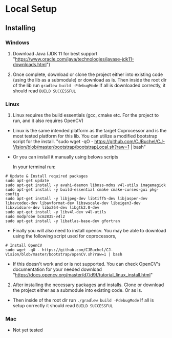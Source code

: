 # Local Setup

## Installing

### Windows
1. Download Java (JDK 11 for best support "https://www.oracle.com/java/technologies/javase-jdk11-downloads.html")

2. Once complete, download or clone the project either into existing code (using the lib as a submodule) or download as is.
Then inside the root dir of the lib run `gradlew build -PdebugMode`
If all is downloaded correctly, it should read `BUILD SUCCESSFUL`

### Linux
1. Linux requires the build essentials (gcc, cmake etc. For the project to run, and it also requires OpenCV)

- Linux is the same intended platform as the target Coprocessor and is the most tested platform for this lib. You can utilize a modified bootstrap script for the install.
"sudo wget -qO - https://github.com/CJBuchel/CJ-Vision/blob/master/bootstrap/bootstrapLocal.sh?raw=1 | bash"

- Or you can install it manually using belows scripts

	In your terminal run:
```shell
# Update & Install required packages
sudo apt-get update
sudo apt-get install -y avahi-daemon libnss-mdns v4l-utils imagemagick
sudo apt-get install -y build-essential cmake cmake-curses-gui pkg-config
sudo apt-get install -y libjpeg-dev libtiff5-dev libjasper-dev libavcodec-dev libavformat-dev libswscale-dev libeigen3-dev libxvidcore-dev libx264-dev libgtk2.0-dev
sudo apt-get install -y libv4l-dev v4l-utils
sudo modprobe bcm2835-v4l2
sudo apt-get install -y libatlas-base-dev gfortran
```


- Finally you will also need to install opencv. You may be able to download using the following script used for coprocessors,
```shell
# Install OpenCV
sudo wget -qO - https://github.com/CJBuchel/CJ-Vision/blob/master/bootstrap/openCV.sh?raw=1 | bash
```

- If this doesn't work and or is not supported. You can check OpenCV's documentation for your needed download "https://docs.opencv.org/master/d7/d9f/tutorial_linux_install.html"

2. After installing the necessary packages and installs. Clone or download the project either as a submodule into existing code. Or as is.

- Then inside of the root dir run `./gradlew build -PdebugMode`
If all is setup correctly it should read `BUILD SUCCESSFUL`

### Mac

- Not yet tested
